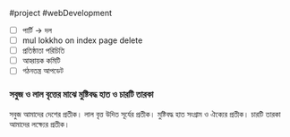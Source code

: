 #project #webDevelopment 


- [ ] পার্টি -> দল 
- [ ] mul lokkho on index page delete
- [ ] প্রতিষ্ঠাতা পরিচিতি 
- [ ] আহ্বায়ক কমিটি 
- [ ] গঠনতন্ত্র আপডেট 
### সবুজ ও লাল বৃত্তের মাঝে মুষ্টিবদ্ধ হাত ও চারটি  তারকা 

সবুজ আমাদের দেশের প্রতীক। লাল বৃত্ত উদিত সূর্যের প্রতীক। মুষ্টিবদ্ধ হাত সংগ্রাম ও ঐক্যের প্রতীক। চারটি তারকা আমাদের লক্ষ্যের প্রতীক। 